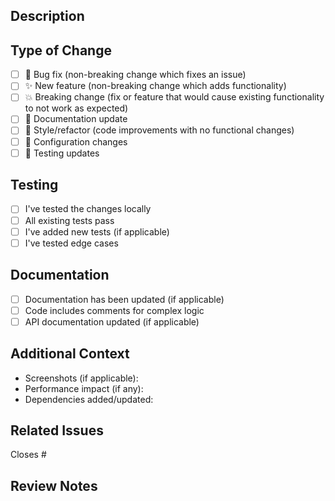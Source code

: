 ## Description

<!-- Provide a clear and detailed description of your changes -->

## Type of Change

<!-- Put an 'x' in the boxes that apply -->

- [ ] 🐛 Bug fix (non-breaking change which fixes an issue)
- [ ] ✨ New feature (non-breaking change which adds functionality)
- [ ] 💥 Breaking change (fix or feature that would cause existing functionality to not work as expected)
- [ ] 📝 Documentation update
- [ ] 🎨 Style/refactor (code improvements with no functional changes)
- [ ] 🔧 Configuration changes
- [ ] 🧪 Testing updates

## Testing

<!-- Describe the tests you've done -->

- [ ] I've tested the changes locally
- [ ] All existing tests pass
- [ ] I've added new tests (if applicable)
- [ ] I've tested edge cases

## Documentation

<!-- Check documentation updates -->

- [ ] Documentation has been updated (if applicable)
- [ ] Code includes comments for complex logic
- [ ] API documentation updated (if applicable)

## Additional Context

<!-- Add any other context about the PR here -->

- Screenshots (if applicable):
- Performance impact (if any):
- Dependencies added/updated:

## Related Issues

<!-- Example: Closes #123, Relates to #456 -->

Closes #

## Review Notes

<!-- Any specific points you want reviewers to focus on? -->
